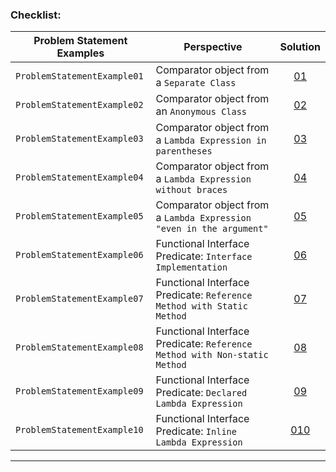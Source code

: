 ### Checklist:

| **Problem Statement Examples** | **Perspective**                                                           | **Solution**                                                                                                                                                                                                    |
|--------------------------------|---------------------------------------------------------------------------|-----------------------------------------------------------------------------------------------------------------------------------------------------------------------------------------------------------------|
| `ProblemStatementExample01`    | Comparator object from a `Separate Class`                                 | <center>[01](https://github.com/souzafcharles/Complete-Java-Object-Oriented-Programming-and-Projects/blob/master/Section_P16_Functional_Programming_and_Lambda_Expressions/ProblemStatementExample01)</center>  |
| `ProblemStatementExample02`    | Comparator object from an `Anonymous Class`                               | <center>[02](https://github.com/souzafcharles/Complete-Java-Object-Oriented-Programming-and-Projects/blob/master/Section_P16_Functional_Programming_and_Lambda_Expressions/ProblemStatementExample02)</center>  |
| `ProblemStatementExample03`    | Comparator object from a `Lambda Expression in parentheses`               | <center>[03](https://github.com/souzafcharles/Complete-Java-Object-Oriented-Programming-and-Projects/blob/master/Section_P16_Functional_Programming_and_Lambda_Expressions/ProblemStatementExample03)</center>  |
| `ProblemStatementExample04`    | Comparator object from a `Lambda Expression without braces`               | <center>[04](https://github.com/souzafcharles/Complete-Java-Object-Oriented-Programming-and-Projects/blob/master/Section_P16_Functional_Programming_and_Lambda_Expressions/ProblemStatementExample04)</center>  |
| `ProblemStatementExample05`    | Comparator object from a `Lambda Expression "even in the argument"`       | <center>[05](https://github.com/souzafcharles/Complete-Java-Object-Oriented-Programming-and-Projects/blob/master/Section_P16_Functional_Programming_and_Lambda_Expressions/ProblemStatementExample05)</center>  |
| `ProblemStatementExample06`    | Functional Interface Predicate: `Interface Implementation`                | <center>[06](https://github.com/souzafcharles/Complete-Java-Object-Oriented-Programming-and-Projects/blob/master/Section_P16_Functional_Programming_and_Lambda_Expressions/ProblemStatementExample06)</center>  |
| `ProblemStatementExample07`    | Functional Interface Predicate: `Reference Method with Static Method`     | <center>[07](https://github.com/souzafcharles/Complete-Java-Object-Oriented-Programming-and-Projects/blob/master/Section_P16_Functional_Programming_and_Lambda_Expressions/ProblemStatementExample07)</center>  |
| `ProblemStatementExample08`    | Functional Interface Predicate: `Reference Method with Non-static Method` | <center>[08](https://github.com/souzafcharles/Complete-Java-Object-Oriented-Programming-and-Projects/blob/master/Section_P16_Functional_Programming_and_Lambda_Expressions/ProblemStatementExample08)</center>  |
| `ProblemStatementExample09`    | Functional Interface Predicate: `Declared Lambda Expression`              | <center>[09](https://github.com/souzafcharles/Complete-Java-Object-Oriented-Programming-and-Projects/blob/master/Section_P16_Functional_Programming_and_Lambda_Expressions/ProblemStatementExample09)</center>  |
| `ProblemStatementExample10`    | Functional Interface Predicate: `Inline Lambda Expression`                | <center>[010](https://github.com/souzafcharles/Complete-Java-Object-Oriented-Programming-and-Projects/blob/master/Section_P16_Functional_Programming_and_Lambda_Expressions/ProblemStatementExample10)</center> |

****


